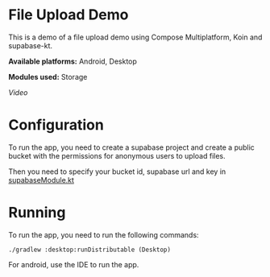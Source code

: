 # File Upload Demo

This is a demo of a file upload demo using Compose Multiplatform, Koin and supabase-kt.

**Available platforms:** Android, Desktop

**Modules used:** Storage

*Video*


# Configuration

To run the app, you need to create a supabase project and create a public bucket with the permissions for anonymous users to upload files.

Then you need to specify your bucket id, supabase url and key in [supabaseModule.kt](https://github.com/supabase-community/supabase-kt/blob/master/demos/chat-demo-mpp/common/src/commonMain/kotlin/io/github/jan/supabase/common/di/supabaseModule.kt)

# Running

To run the app, you need to run the following commands:

    ./gradlew :desktop:runDistributable (Desktop)

For android, use the IDE to run the app.

